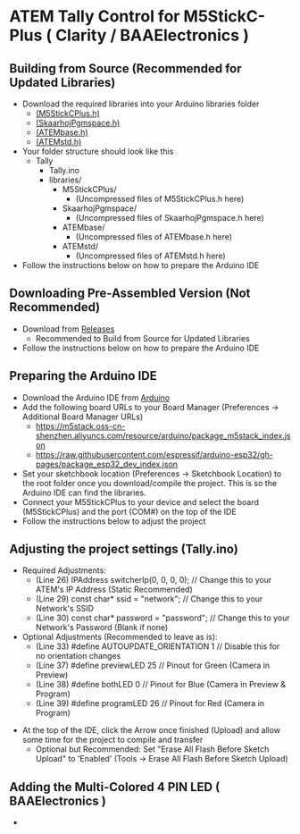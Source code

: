 # ATEM Tally Control for M5StickC-Plus ( Clarity / BAAElectronics )
## Building from Source (Recommended for Updated Libraries)
* Download the required libraries into your Arduino libraries folder
   - [(M5StickCPlus.h)](https://github.com/m5stack/M5StickC-Plus)
   - [(SkaarhojPgmspace.h)](https://github.com/kasperskaarhoj/SKAARHOJ-Open-Engineering/tree/master/ArduinoLibs/SkaarhojPgmspace)
   - [(ATEMbase.h)](https://github.com/kasperskaarhoj/SKAARHOJ-Open-Engineering/tree/master/ArduinoLibs/ATEMbase)
   - [(ATEMstd.h)](https://github.com/kasperskaarhoj/SKAARHOJ-Open-Engineering/tree/master/ArduinoLibs/ATEMstd)
* Your folder structure should look like this
   - Tally
     - Tally.ino
     - libraries/
       - M5StickCPlus/
         - (Uncompressed files of M5StickCPlus.h here)
       - SkaarhojPgmspace/
         - (Uncompressed files of SkaarhojPgmspace.h here)
       - ATEMbase/
         - (Uncompressed files of ATEMbase.h here)
       - ATEMstd/
         - (Uncompressed files of ATEMstd.h here)
* Follow the instructions below on how to prepare the Arduino IDE
## Downloading Pre-Assembled Version (Not Recommended)
* Download from [Releases](https://github.com/clarityam/ATEM_Tally_Control-M5StickCPlus/releases)
   - Recommended to Build from Source for Updated Libraries
* Follow the instructions below on how to prepare the Arduino IDE
## Preparing the Arduino IDE
* Download the Arduino IDE from [Arduino](https://www.arduino.cc/en/software)
* Add the following board URLs to your Board Manager (Preferences -> Additional Board Manager URLs)
   - https://m5stack.oss-cn-shenzhen.aliyuncs.com/resource/arduino/package_m5stack_index.json
   - https://raw.githubusercontent.com/espressif/arduino-esp32/gh-pages/package_esp32_dev_index.json
* Set your sketchbook location (Preferences -> Sketchbook Location) to the root folder once you download/compile the project. This is so the Arduino IDE can find the libraries.
* Connect your M5StickCPlus to your device and select the board (M5StickCPlus) and the port (COM#) on the top of the IDE
* Follow the instructions below to adjust the project
## Adjusting the project settings (Tally.ino)
   - Required Adjustments:
       - (Line 26) IPAddress switcherIp(0, 0, 0, 0); // Change this to your ATEM's IP Address (Static Recommended)
       - (Line 29) const char* ssid = "network"; // Change this to your Network's SSID
       - (Line 30) const char* password = "password"; // Change this to your Network's Password (Blank if none)
   - Optional Adjustments (Recommended to leave as is):
       - (Line 33) #define AUTOUPDATE_ORIENTATION 1 // Disable this for no orientation changes
       - (Line 37) #define previewLED 25 // Pinout for Green (Camera in Preview)
       - (Line 38) #define bothLED 0 // Pinout for Blue (Camera in Preview & Program)
       - (Line 39) #define programLED 26 // Pinout for Red (Camera in Program)
* At the top of the IDE, click the Arrow once finished (Upload) and allow some time for the project to compile and transfer
   - Optional but Recommended: Set "Erase All Flash Before Sketch Upload" to 'Enabled' (Tools -> Erase All Flash Before Sketch Upload)
## Adding the Multi-Colored 4 PIN LED ( BAAElectronics )
*
